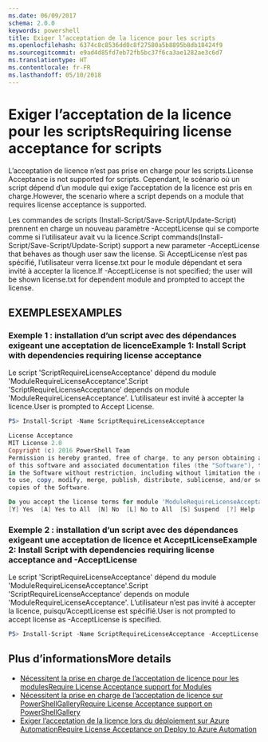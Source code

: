 ```yaml
---
ms.date: 06/09/2017
schema: 2.0.0
keywords: powershell
title: Exiger l’acceptation de la licence pour les scripts
ms.openlocfilehash: 6374c8c8536dd0c8f27580a5b8895b8db18424f9
ms.sourcegitcommit: e9ad4d85fd7eb72fb5bc37f6ca3ae1282ae3c6d7
ms.translationtype: HT
ms.contentlocale: fr-FR
ms.lasthandoff: 05/10/2018
---
```

# <a name="requiring-license-acceptance-for-scripts"></a><span data-ttu-id="1e9a4-103">Exiger l’acceptation de la licence pour les scripts</span><span class="sxs-lookup"><span data-stu-id="1e9a4-103">Requiring license acceptance for scripts</span></span>

<span data-ttu-id="1e9a4-104">L’acceptation de licence n’est pas prise en charge pour les scripts.</span><span class="sxs-lookup"><span data-stu-id="1e9a4-104">License Acceptance is not supported for scripts.</span></span> <span data-ttu-id="1e9a4-105">Cependant, le scénario où un script dépend d’un module qui exige l’acceptation de la licence est pris en charge.</span><span class="sxs-lookup"><span data-stu-id="1e9a4-105">However, the scenario where a script depends on a module that requires license acceptance is supported.</span></span>

<span data-ttu-id="1e9a4-106">Les commandes de scripts (Install-Script/Save-Script/Update-Script) prennent en charge un nouveau paramètre -AcceptLicense qui se comporte comme si l’utilisateur avait vu la licence.</span><span class="sxs-lookup"><span data-stu-id="1e9a4-106">Script commands(Install-Script/Save-Script/Update-Script) support a new parameter -AcceptLicense that behaves as though user saw the license.</span></span> <span data-ttu-id="1e9a4-107">Si AcceptLicense n’est pas spécifié, l’utilisateur verra license.txt pour le module dépendant et sera invité à accepter la licence.</span><span class="sxs-lookup"><span data-stu-id="1e9a4-107">If -AcceptLicense is not specified; the user will be shown license.txt for dependent module and prompted to accept the license.</span></span>

## <a name="examples"></a><span data-ttu-id="1e9a4-108">EXEMPLES</span><span class="sxs-lookup"><span data-stu-id="1e9a4-108">EXAMPLES</span></span>

### <a name="example-1-install-script-with-dependencies-requiring-license-acceptance"></a><span data-ttu-id="1e9a4-109">Exemple 1 : installation d’un script avec des dépendances exigeant une acceptation de licence</span><span class="sxs-lookup"><span data-stu-id="1e9a4-109">Example 1: Install Script with dependencies requiring license acceptance</span></span>

<span data-ttu-id="1e9a4-110">Le script 'ScriptRequireLicenseAcceptance' dépend du module 'ModuleRequireLicenseAcceptance'.</span><span class="sxs-lookup"><span data-stu-id="1e9a4-110">Script 'ScriptRequireLicenseAcceptance' depends on module 'ModuleRequireLicenseAcceptance'.</span></span> <span data-ttu-id="1e9a4-111">L’utilisateur est invité à accepter la licence.</span><span class="sxs-lookup"><span data-stu-id="1e9a4-111">User is prompted to Accept License.</span></span>

```PowerShell
PS> Install-Script -Name ScriptRequireLicenseAcceptance

License Acceptance
MIT License 2.0
Copyright (c) 2016 PowerShell Team
Permission is hereby granted, free of charge, to any person obtaining a copy
of this software and associated documentation files (the "Software"), to deal
in the Software without restriction, including without limitation the rights
to use, copy, modify, merge, publish, distribute, sublicense, and/or sell
copies of the Software.

Do you accept the license terms for module 'ModuleRequireLicenseAcceptance'.
[Y] Yes  [A] Yes to All  [N] No  [L] No to All  [S] Suspend  [?] Help (default is "N"):
```

### <a name="example-2-install-script-with-dependencies-requiring-license-acceptance-and--acceptlicense"></a><span data-ttu-id="1e9a4-112">Exemple 2 : installation d’un script avec des dépendances exigeant une acceptation de licence et AcceptLicense</span><span class="sxs-lookup"><span data-stu-id="1e9a4-112">Example 2: Install Script with dependencies requiring license acceptance and -AcceptLicense</span></span>

<span data-ttu-id="1e9a4-113">Le script 'ScriptRequireLicenseAcceptance' dépend du module 'ModuleRequireLicenseAcceptance'.</span><span class="sxs-lookup"><span data-stu-id="1e9a4-113">Script 'ScriptRequireLicenseAcceptance' depends on module 'ModuleRequireLicenseAcceptance'.</span></span> <span data-ttu-id="1e9a4-114">L’utilisateur n’est pas invité à accepter la licence, puisqu’AcceptLicense est spécifié.</span><span class="sxs-lookup"><span data-stu-id="1e9a4-114">User is not prompted to accept license as -AcceptLicense is specified.</span></span>

```PowerShell
PS> Install-Script -Name ScriptRequireLicenseAcceptance -AcceptLicense
```

## <a name="more-details"></a><span data-ttu-id="1e9a4-115">Plus d’informations</span><span class="sxs-lookup"><span data-stu-id="1e9a4-115">More details</span></span>

- [<span data-ttu-id="1e9a4-116">Nécessitent la prise en charge de l’acceptation de licence pour les modules</span><span class="sxs-lookup"><span data-stu-id="1e9a4-116">Require License Acceptance support for Modules</span></span>](module-license-acceptance.md)
- [<span data-ttu-id="1e9a4-117">Nécessitent la prise en charge de l’acceptation de licence sur PowerShellGallery</span><span class="sxs-lookup"><span data-stu-id="1e9a4-117">Require License Acceptance support on PowerShellGallery</span></span>](../how-to/working-with-items/items-that-require-license-acceptance.md)
- [<span data-ttu-id="1e9a4-118">Exiger l’acceptation de la licence lors du déploiement sur Azure Automation</span><span class="sxs-lookup"><span data-stu-id="1e9a4-118">Require License Acceptance on Deploy to Azure Automation</span></span>](../how-to/working-with-items/deploy-to-azure-automation.md)